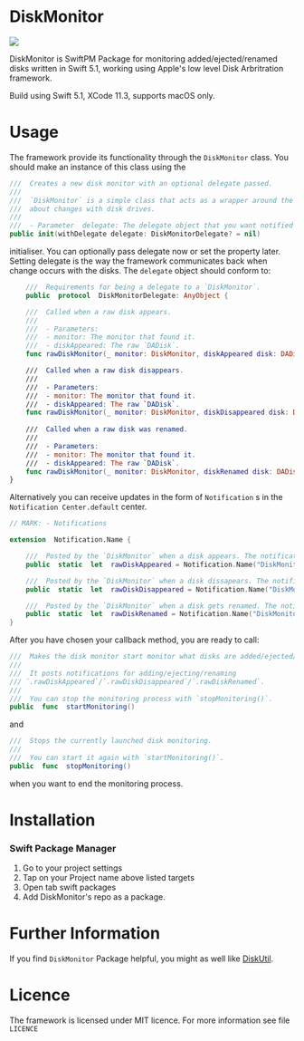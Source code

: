 


# DiskMonitor
![](https://img.shields.io/badge/version-1.0-brightgreen.svg)

DiskMonitor is SwiftPM Package for monitoring added/ejected/renamed disks written in Swift 5.1,  working using Apple's low level Disk Arbritration framework.

Build using Swift 5.1, XCode 11.3, supports macOS only.

# Usage

The framework provide its functionality through the `DiskMonitor` class. You should make an instance of this class using the 
```swift
///  Creates a new disk monitor with an optional delegate passed.
///
///  `DiskMonitor` is a simple class that acts as a wrapper around the `DiskArbritation` framework from Apple that notifies
///  about changes with disk drives.
///
///  - Parameter  delegate: The delegate object that you want notified in the case of new discoveries.
public init(withDelegate delegate: DiskMonitorDelegate? = nil)
```
initialiser. You can optionally pass delegate now or set the property later. Setting delegate is the way the framework communicates back when change occurs with the disks. The `delegate` object should conform to:

```swift
	///  Requirements for being a delegate to a `DiskMonitor`.
	public  protocol  DiskMonitorDelegate: AnyObject {

	///  Called when a raw disk appears.
	///
	///  - Parameters:
	///  - monitor: The monitor that found it.
	///  - diskAppeared: The raw `DADisk`.
	func rawDiskMonitor(_ monitor: DiskMonitor, diskAppeared disk: DADisk)

	///  Called when a raw disk disappears.
	///
	///  - Parameters:
	///  - monitor: The monitor that found it.
	///  - diskAppeared: The raw `DADisk`.
	func rawDiskMonitor(_ monitor: DiskMonitor, diskDisappeared disk: DADisk)
	
	///  Called when a raw disk was renamed.
	///
	///  - Parameters:
	///  - monitor: The monitor that found it.
	///  - diskAppeared: The raw `DADisk`.
	func rawDiskMonitor(_ monitor: DiskMonitor, diskRenamed disk: DADisk)
}
```

Alternatively you can receive updates in the form of `Notification` s in the `Notification Center.default` center.

```swift
// MARK: - Notifications

extension  Notification.Name {

	///  Posted by the `DiskMonitor` when a disk appears. The notification's object is the raw `DADisk`.
	public  static  let  rawDiskAppeared = Notification.Name("DiskMonitor.rawDiskAppeared")

	///  Posted by the `DiskMonitor` when a disk dissapears. The notification's object is the raw `DADisk`.
	public  static  let  rawDiskDisappeared = Notification.Name("DiskMonitor.rawDiskDisappeared")

	///  Posted by the `DiskMonitor` when a disk gets renamed. The notification's object is the raw `DADisk`.
	public  static  let  rawDiskRenamed = Notification.Name("DiskMonitor.rawDiskRenamed")
}
```

After you have chosen your callback method, you are ready to call:
```swift
///  Makes the disk monitor start monitor what disks are added/ejected/renamed.
///
///  It posts notifications for adding/ejecting/renaming 
/// `.rawDiskAppeared`/`.rawDiskDisappeared`/`.rawDiskRenamed`.
///
///  You can stop the monitoring process with `stopMonitoring()`.
public  func  startMonitoring()
```

and 
```swift
///  Stops the currently launched disk monitoring.
///
///  You can start it again with `startMonitoring()`.
public  func  stopMonitoring()
```

when you want to end the monitoring process.

# Installation

### Swift Package Manager

1. Go to your project settings
2. Tap on your Project name above listed targets
3. Open tab swift packages
4. Add DiskMonitor's repo as a package.

# Further Information

If you find `DiskMonitor` Package helpful, you might as well like [DiskUtil](https://github.com/stoqn4opm/DiskUtil).

# Licence

The framework is licensed under MIT licence. For more information see file `LICENCE`
